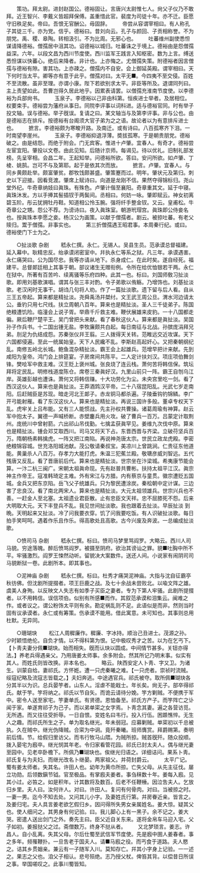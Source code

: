 <!-- { "loadSidebar": true } -->
　　策功。拜太尉。进封赵国公。德裕固让。言唐兴太尉惟七人。尙父子仪乃不敢拜。近王智兴、李戴义皆超拜保傅。盖重惜此官。裴度为司徒十年。亦不迁。臣愿守旧秩足矣。帝曰。吾恨无官酬公。毋固辞。 
　　帝尝从容谓宰相曰。有人称孔子其徒三千。亦为党。信乎。德裕曰。昔刘向云。孔子与颜回、子贡相称誉。不为朋党。禹、稷、皋陶。转相汲引。不为比周。无邪心也。 
　　吐蕃维州副使悉怛谋请降德裕。僧孺居中沮其功。诏德裕以城归。吐蕃诛之于境上。德裕由是怨僧孺益深。六年。以段文昌为西川节度使。西川监军王践言入知枢密。数为上言。缚送悉怛谋以快蕃心。绝后来降者。非计也。上亦悔之。尤僧孺失策。附德裕者因言僧孺与德裕有隙。害其功。上亦疎之。僧孺内不自安。会上御延英殿。谓宰相曰。天下何时当太平。卿等亦有意于此乎。僧孺对曰。太平无■。今四夷不至交侵。百姓不至流散。虽非至理。亦谓小康。陛下若欲别求太平。非臣等所及。退谓同列曰。主上责望如此。吾曹岂得久居此地乎。因累表请罢。以僧孺充淮南节度使。以李德裕为兵部尙书。 
　　玉泉子。李德裕以己非由科第。恒疾进士举者。及居相位。权要束手。德裕尝为藩府从事日。同院李评事以词科进。适与德裕官同。时有举子投文轴。误与德裕。举子旣误。复请之曰。某文轴当与及第李评事。非与公也。由是德裕志在排斥。按德裕有台阁须大官子弟为之之语。故论者以为有意排斥进士也。 
　　摭言。李德裕颇为寒畯开路。及南迁。或有诗曰。八百孤寒齐下泪。一时南望李崖州。 
　　玉泉子。李德裕抑退浮薄。奬拔孤寒。于是朝贵朋党。德裕破之。由是结怨。而绝于附会。门无宾客。惟进十卢肇。宜春人。有奇才。德裕尝左宦宜阳。肇投以文卷。由此见知。后随计京师。每谒见。待以优礼。旧制礼部发榜。先呈宰相。会昌二年。王起知举。问德裕所欲。答曰。安问所欲。如卢肇、丁棱、姚鹄。岂可不与及第耶。起于是依其次而放。 
　　摭言。卢肇。宜春人。与同乡黄颇赴举。颇富肇贫。郡牧饯颇甚盛。肇策蹇而过。明年。肇状元及第归。刺史以下迎接。因看竞渡。肇席上赋诗曰。向道是龙刚不信。果然夺得锦标归。尧山堂外纪。牛奇章纳妓曰眞珠。有殊色。卢肇计偕至襄阳。奇章重其文。延于中寝。眞珠沐发。方以手捧其髻插钗于两鬓间。丞相曰。何妨一咏。肇即赋云。神女初离碧玉阶。彤云犹拥牡丹鞋。知道相公怜玉腕。强将纤手整金钗。又云。皇甫松。牛奇章公之甥。怨公不荐。为谤诗曰。夜入眞珠室。朝游玳瑁宫。眞珠即公侍妾名也。按眞珠本李愿之妾。杨汉公为画策。以献于僧孺者。剧云。被掠吐蕃。有老父赎归。鬻于僧孺。非事实也。 
　　第三折僧孺遇王昭君事。本周秦行纪。或曰。德裕使门下士为之。 


　　○扯淡歌 杂剧 
　　嵇永仁撰。永仁。无锡人。吴县生员。范承谟总督福建。延入幕中。耿精忠反。绐承谟闭密室中。幷执永仁等系之狱。凡三年。承谟遇害。永仁痛哭曰。公为国尽忠。我等亦请从地下。杀身成仁。在此时矣。遂自经死。福建平。总督郞廷相上其事于朝。部议诸生无赠衔例。令所在给优恤银若干两。永仁在狱中。所著有百苦吟、续离骚等乐府四种。此其一也。标曰。刘国师敎习扯淡歌。即用刘基歌演唱。谓其与张三丰对酌。令子弟歌以侑觞。乃增饰也。刘基扯淡歌。老汉闲时无事干。胡诌几句将人劝。作了一篇扯淡歌。遗下留与后人看。自从三王五帝起。算来都是精扯淡。尧舜禹汤幷桀纣。文王武王周公旦。渭水河边请太公。垂钓只用七尺线。扶立周朝八百年。算来也是精扯淡。圣人三千徒弟子。陈国绝粮遭饥险。临潼会上说子胥。举鼎千斤救主难。鞭伏展雄来皮豹。一十八国都走徧。厥后鞭尸楚平王。吴门曾把头来献。看了春秋这伙人。算来都是眞扯淡。吴国孙子作兵书。十二国出锺无盐。李牧廉颇共白起。每日南征与北战。孙膑庞涓拜兄弟。刖足为仇结成怨。苏秦张仪幷王翦。三人拨得天关转。范睢远交近攻谋。天下六国都侵遍。至此一统属始皇。天下人民纔不乱。李斯赵高起奸心。又把秦朝纲纪乱。南修五岭北长城。鲍鱼混杂精扯淡。霸王会上起雄兵。范增早把计来献。先到咸阳为皇帝。鸿门会上排筵宴。子房席间共陈平。二人定计扶刘汉。项庄项伯舞剑锋。樊哙军中救主难。汉王贬上褒州城。张良烧了连云栈。萧何苦将韩信保。筑坛拜将定民乱。明修栈道度陈仓。席卷三秦眞好汉。九里山前只一阵。霸王自刎乌江岸。英雄彭越也遭诛。萧何又将韩信赚。十大功劳化为尘。未央宫里吃一剑。看了西汉这伙人。算来也是眞扯淡。王莽酒鸩汉平帝。二十八宿昆阳乱。光武七岁走南阳。后赶贼臣是苏现。暗走河北王郞子。赤龙铜马都杀遍。子陵垂钩钓锦鳞。李广开弓能射雁。看了东汉这伙人。算来也是精扯淡。再说三国许多般。董卓专权天下乱。虎牢关上吕布能。又有三人能惯战。先主孙权共曹操。诸葛周瑜有神算。赵云军中抱太子。翼德一声喊桥断。赤壁鏖兵用火攻。破了曹兵一百万。吕蒙定计取荆州。庞统川中曾射箭。六出祁山吊伐勤。七擒孟获眞罕见。姜维九次伐中原。算来也是精扯淡。锺会邓艾取西川。司马又将天下占。东晋西晋与齐梁。立破苻坚兵百万。隋朝杨素韩擒虎。一阵又把江南陷。再说神尧唐太宗。世民立政龙虎殿。李密绝粮锦容城。世充洛阳城池献。茂公敬请秦叔宝。美凉川上曾跳涧。仁贵征东他道能。黄巢杀人八百万。存孝力大能打虎。朱温三犯蕉兰殿。敬瑭彦威刘智远。五代残唐又反乱。看了晋唐前后代。算来也是精扯淡。世宗坐在汴梁城。希夷康节能会算。一汴二杭三闽广。宋朝太祖眞命现。先有赵普共曹彬。扶持太祖平江汉。眞宗神主作帝王。寇准韩琦定主难。外有宋江与方腊。内有蔡京与童贯。徽宗遭贬五国城。金兵又把东京陷。岳飞父子统雄兵。只为黎民遭涂炭。秦桧朝中定计谋。三边害了忠良汉。看了南北两宋人。算来也是精扯淡。大元太祖领雄兵。世宗兴兵也不善。一赶金人至北塞。太祖遗业君臣散。止有忠臣文天祥。忠不屈膝死不怨。后来大明取大元。天下丰登兵不乱。我见世间扯淡歌。我也跟着去扯淡。早辰扯淡 到晩。天明起来又扯淡。冷了问我要衣穿。饥了问我要吃饭。有人识破扯淡歌。每日拍手笑呵呵。遇着作乐且作乐。得高歌处且高歌。古今兴废及奔波。一总编成扯淡歌。 


　　○愤司马 杂剧 
　　嵇永仁撰。标曰。愤司马梦里骂阎罗。大略云。西川人司马貌。穷途落魄。醉后愤骂阎罗。被摄至阴府。欲治其谤讪之罪。貌■吐胸中所不平。牢骚激烈。阎罗王悚然动听。留貌决大案数件。送还人间。小说家有闹阴司司马貌断狱一卷。此剧所本。即其事也。 


　　○泥神庙 杂剧 
　　嵇永仁撰。标曰。杜秀才痛哭泥神庙。大指与沈自征霸亭秋彷佛。但沈剧所提掇者。项王巨鹿之战。及七十余战未尝败北。以喩文阵之雄。虞美人身殉。以反映文人失志有如季子买臣之妻者。专为下第人牢骚。此剧所提掇者。以不用韩信。误信项伯。似别有所感■而作。其叙范承谟和泪集云。闽难之作。或者议之。谓公粉饰太平则有余。勘定祸乱则不足。此语似是而非。然则当时固有议承谟者。永仁或有筹策。伤承谟不能用。借此寓意。未可知也。其事则总用杜默。无异同。 


　　○珊瑚玦 
　　松江人周穉廉作。穉廉、字冰持。顺治己丑进士。茂源之孙。少时颖悟绝伦。自负才情。以不得科第为恨。记中极叹秀才之苦。以为在乞丐下。【卜靑夫妻分佩■瑚玦。始而相失。旣而认玦以圆成。中间情节甚多。关钮亦得法。】养老兵得遇亲父。乃用唐姜太师事。余多附会。然其所记乃明末事。似实有其人。而姓氏则皆改换。非本名也。 
　　略云。陕西安定人卜靑、字又卫。为诸生。训蒙自给。妻祁氏。方怀姙。遭一只虎秦曦之难。【一只虎者。崇祯时流贼。绥寇纪略及流寇志皆载之。】夫妇奔逃。中途遇官兵。祁氏被夺。取所佩■瑚玦各分其半以为识。总兵晏竽者。山东人。淫虐不能戢士。年长矣。尙无子。部卒得祁氏。献于竽。竽将纳之。祁氏以节自矢。而诡云请待分娩。竽方剿贼。不便携于军中。密令人送至家宅。竽妻单氏。有贤德。恩恤备至。祁氏方产子。而竽阵亡之讣闻于家。单遂育祁子为己子。而以弟单寀之女字焉。卜靑念其妻。遍之各营访觅。无所遇。而又往往受折辱。一日自恨。变姓名曰韦行。投入行伍。困踬憔悴。无生人之趣。而祁氏所生之子。单为取名继光。年未弱冠。应募剿贼。单寀初以千总被执。久在贼中。继光伪降贼。合寀为中诇。竟歼秦曦。班师膺赏。拜爵赐第。奏明前后情。节。给假归里访父。而韦行牧马山隈。为贼所掠。贼首旣歼。随众投顺。拨入晏宅为廏卒。继光悯其年老。令归家看管花园。祁氏已封太夫人。偶与继光妻至园中。见老卒卧檐下。所佩乃■瑚玦也。俟继光归语之。详细诘问。果系卜靑。祁氏复与为夫妇。而继光改名卜继晏。两家祖父。并荷封爵云。 
　　太平广记。蜀有姜太师者。失其名。许田人也。幼年为黄巾所掠。亡失父母。从先主征伐。屡立功勋。后领数鎭节钺。官至极品。有掌廏夫姜者。事刍秣数十年。姜每入廏。见其小过。必笞之。如是积年。计其数将及数百。后老不任鞭棰。因泣吿夫人。乞放归乡里。夫人曰。汝何许人。对曰。许田人。复问有何骨肉。对曰。当被掠之时。一妻一男。迄今不知去处。又问其儿小字。及妻姓氏行第。幷房眷近亲。皆言之。及姜归宅。夫人具言姜老欲乞假归乡。因问得所失男女亲属姓名。姜大惊。疑其父也。使人细问之。其男身有何记验。曰。我儿脚心上有一黑子。余不记之。姜大哭。密遣人送出剑门之外。奏先主曰。臣父近自关东来。遂将金帛车马迎入宅。父子如初。姜报挞父之过。斋僧数万。终身不挞从者。 
　　又北梦琐言。姜志。许昌人。自小乱离。失其父母。尔后仕蜀至武信军节度使。先是廏中圉人姜春者。事之多年。频罹鞭扑。一旦吿老于国夫人。请■马廏之役。而丐食于道路。夫人愍之。诘其乡贯姻亲。兼云有一子随军入川。莫知存亡。幷其小字身上记验。一一述之。果志之父也。洎父子相认。悲号殒绝。志乃授父杖。俾笞其背。以偿昔日所误之事。举国嗟叹之。此事川蜀皆知。 

